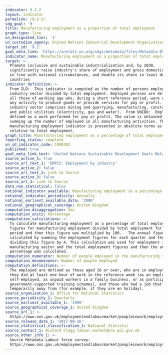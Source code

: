```yaml
---
indicator: 9.2.2
layout: indicator
permalink: /9-2-2/
sdg_goal: '9'
title: Manufacturing employment as a proportion of total employment
graph_type: line
un_designated_tier: '1'
un_custodian_agency: United Nations Industrial Development Organization (UNIDO)
target_id: '9.2'
goal_meta_link: 'https://unstats.un.org/sdgs/metadata/files/Metadata-09-02-02.pdf'
indicator_name: Manufacturing employment as a proportion of total employment
target: >-
  Promote inclusive and sustainable industrialization and, by 2030,
  significantly raise industry's share of employment and gross domestic product,
  in line with national circumstances, and double its share in least developed
  countries
indicator_definition: >-
  From ILO:  This indicator is computed as the number of persons employed in the
  industry sector divided by total employment. Employed persons are defined as
  all those of working age who, during a short reference period, were engaged in
  any activity to produce goods or provide services for pay or profit. The
  industry sector comprises mining and quarrying, manufacturing, construction
  and public utilities (electricity, gas and water).  From UNIDO:  Employment is
  defined as a work performed for pay or profit. The value is obtained by
  summing up the number of employed in all manufacturing activities. The
  manufacturing employment indicator is presented in absolute terms as well as
  relative to total employment.
graph_title: Manufacturing employment as a percentage of total employment
reporting_status: complete
un_sd_indicator_code: C090202
published: true
goal_meta_link_text: 'United Nations Sustainable Development Goals Metadata: 9.2.2'
source_active_1: true
source_url_text_1: 'EMP13: Employment by industry'
source_active_2: false
source_url_text_2: Link to Source
source_active_3: false
source_url_3: Link to Source
data_non_statistical: false
national_indicator_available: Manufacturing employment as a percentage of total employment
national_indicator_periodicity: Annually
national_earliest_available_data: '2000'
national_geographical_coverage: United Kingdom
computation_disaggregation: Sex
computation_units: Percentage
computation_calculations: >-
  To calculate manufacturing employment as a percentage of total employment the
  figures for manufacturing employment divided by total employment for the same
  period and then this figure was multiplied by 100.   The annual figures were
  calculated by summing the employment figures for each quarter and then
  dividing this figure by 4. This calculation was used for employment in the
  manufacturing sector and the total employment figures and then the annual
  percentage was calculated.
computation_numerator: Number of people employed in the manufacturing sector × 100
computation_denominator: Number of people employed
computation_definitions: >-
  The employed are defined as those aged 16 or over, who are in employment if
  they did at least one hour of work in the reference week (as an employee, as
  self-employed, as unpaid workers in a family business, or as participants in
  government-supported training schemes), and those who had a job that they were
  temporarily away from (for example, if they are on holiday).
source_organisation_1: Office for National Statistics
source_periodicity_1: Quarterly
source_earliest_available_1: '1990'
source_geographical_coverage_1: United Kingdom
source_url_1: >-
  https://www.ons.gov.uk/employmentandlabourmarket/peopleinwork/employmentandemployeetypes/datasets/employmentbyindustryemp13
source_release_date_1: '2017-08-16'
source_statistical_classification_1: National Statistic
source_contact_1: Richard Clegg labour.market@ons.gsi.gov.uk
source_other_info_1: >-
  Source Metadata Labour force survey:
  https://www.ons.gov.uk/employmentandlabourmarket/peopleinwork/employmentandemployeetypes/qmis/labourforcesurveylfsqmi
---
```


